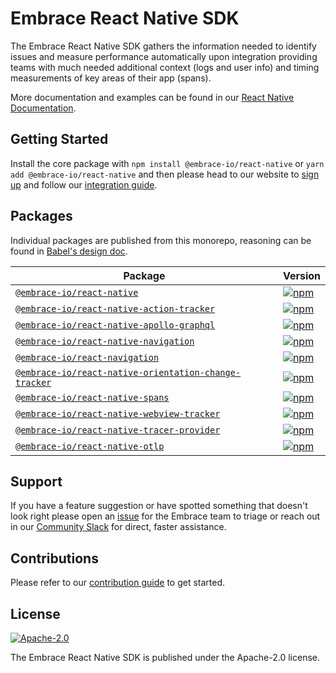 # Embrace React Native SDK

The Embrace React Native SDK gathers the information needed to identify issues and measure performance automatically
upon integration providing teams with much needed additional context (logs and user info) and timing measurements of
key areas of their app (spans).

More documentation and examples can be found in our [React Native Documentation](https://embrace.io/docs/react-native/).

## Getting Started

Install the core package with `npm install @embrace-io/react-native` or `yarn add @embrace-io/react-native` and then
please head to our website to [sign up](https://dash.embrace.io/signup/) and follow our [integration guide](./packages/core/README.md).

## Packages

Individual packages are published from this monorepo, reasoning can be found in [Babel's design doc](https://github.com/babel/babel/blob/main/doc/design/monorepo.md).

| Package                                                                                | Version                                                                                                                                                                                       |
|----------------------------------------------------------------------------------------|-----------------------------------------------------------------------------------------------------------------------------------------------------------------------------------------------|
| [`@embrace-io/react-native`](./packages/core)                                          | [![npm](https://img.shields.io/npm/v/@embrace-io/react-native.svg?maxAge=3600)](https://www.npmjs.com/package/@embrace-io/react-native)                                                       |
| [`@embrace-io/react-native-action-tracker`](./packages/action-tracker)                 | [![npm](https://img.shields.io/npm/v/@embrace-io/react-native-action-tracker.svg?maxAge=3600)](https://www.npmjs.com/package/@embrace-io/react-native-action-tracker)                         |
| [`@embrace-io/react-native-apollo-graphql`](./packages/apollo-graphql)                 | [![npm](https://img.shields.io/npm/v/@embrace-io/react-native-apollo-graphql.svg?maxAge=3600)](https://www.npmjs.com/package/@embrace-io/react-native-apollo-graphql)                         |
| [`@embrace-io/react-native-navigation`](./packages/react-native-navigation)            | [![npm](https://img.shields.io/npm/v/@embrace-io/react-native-navigation.svg?maxAge=3600)](https://www.npmjs.com/package/@embrace-io/react-native-navigation)                                 |
| [`@embrace-io/react-navigation`](./packages/react-navigation)                          | [![npm](https://img.shields.io/npm/v/@embrace-io/react-navigation.svg?maxAge=3600)](https://www.npmjs.com/package/@embrace-io/react-navigation)                                               |
| [`@embrace-io/react-native-orientation-change-tracker`](./packages/screen-orientation) | [![npm](https://img.shields.io/npm/v/@embrace-io/react-native-orientation-change-tracker.svg?maxAge=3600)](https://www.npmjs.com/package/@embrace-io/react-native-orientation-change-tracker) |
| [`@embrace-io/react-native-spans`](./packages/spans)                                   | [![npm](https://img.shields.io/npm/v/@embrace-io/react-native-spans.svg?maxAge=3600)](https://www.npmjs.com/package/@embrace-io/react-native-spans)                                           |
| [`@embrace-io/react-native-webview-tracker`](./packages/webview-tracker)               | [![npm](https://img.shields.io/npm/v/@embrace-io/react-native-webview-tracker.svg?maxAge=3600)](https://www.npmjs.com/package/@embrace-io/react-native-webview-tracker)                       |
| [`@embrace-io/react-native-tracer-provider`](./packages/react-native-tracer-provider)  | [![npm](https://img.shields.io/npm/v/@embrace-io/react-native-tracer-provider.svg?maxAge=3600)](https://www.npmjs.com/package/@embrace-io/react-native-tracer-provider)                       |
| [`@embrace-io/react-native-otlp`](./packages/react-native-otlp)  | [![npm](https://img.shields.io/npm/v/@embrace-io/react-native-otlp.svg?maxAge=3600)](https://www.npmjs.com/package/@embrace-io/react-native-otlp)                       |

## Support

If you have a feature suggestion or have spotted something that doesn't look right please open an [issue](https://github.com/embrace-io/embrace-react-native-sdk/issues/new) for the Embrace team to triage or reach out in our [Community Slack](https://join.slack.com/t/embraceio-community/shared_invite/zt-ywr4jhzp-DLROX0ndN9a0soHMf6Ksow) for direct, faster assistance.

## Contributions

Please refer to our [contribution guide](./CONTRIBUTING.md) to get started.

## License

[![Apache-2.0](https://img.shields.io/badge/license-Apache--2.0-orange)](./LICENSE.txt)

The Embrace React Native SDK is published under the Apache-2.0 license.


